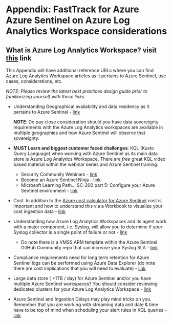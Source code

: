 # Appendix: FastTrack for Azure Azure Sentinel on Azure Log Analytics Workspace considerations

## What is Azure Log Analytics Workspace? visit [this](pre-requisites.md#log-analytics) link

This Appendix will have additional reference URLs where you can find Azure Log Analytics Workspace articles as it pertains to Azure Sentinel, use cases, considerations, etc.

_NOTE: Please review the latest best practices design guide prior to familiarizing yourself with these links._

* Understanding Geographical availability and data residency as it pertains to Azure Sentinel - [link](https://docs.microsoft.com/en-us/azure/sentinel/quickstart-onboard#geographical-availability-and-data-residency)

    **NOTE**: Do pay close consideration should you have data sovereignty requirements with the Azure Log Analytics workspaces are available in multiple geographies and how Azure Sentinel will observe that sovereignty.

* **MUST Learn and biggest customer faced challenges**: KQL (Kusto Query Language) when working with Azure Sentinel as its main data store is Azure Log Analytics Workspace. There are _free_ great KQL video based material within the webinar series and Azure Sentinel training.
  * Security Community Webinars - [link](https://techcommunity.microsoft.com/t5/microsoft-security-and/security-community-webinars/ba-p/927888)
  * Become an Azure Sentinel Ninja - [link](https://techcommunity.microsoft.com/t5/azure-sentinel/become-an-azure-sentinel-ninja-the-complete-level-400-training/ba-p/1246310)
  * Microsoft Learning Path... SC-200 part 5: Configure your Azure Sentinel environment - [link](https://docs.microsoft.com/en-us/learn/paths/sc-200-configure-azure-sentinel-environment/)

* Cost. In addition to the [Azure cost calculator for Azure Sentinel](https://azure.microsoft.com/en-us/pricing/details/azure-sentinel/) cost is important and how to understand this via a Workbook to visualize your cost ingestion data - [link](https://techcommunity.microsoft.com/t5/azure-sentinel/ingestion-cost-alert-playbook/ba-p/2006003)

* Understanding how Azure Log Analytics Workspaces and its agent work with a major component, i.e. Syslog, will allow you to determine if your Syslog collector is a single point of failure or not - [link](https://docs.microsoft.com/en-us/azure/sentinel/connect-data-sources#agent-connection-options)
  * Do note there is a VMSS ARM template within the Azure Sentinel GitHub Community repo that can increase your Syslog SLA - [link](https://github.com/Azure/Azure-Sentinel/tree/master/DataConnectors/CEF-VMSS)

* Compliance requirements need for long term retention for Azure Sentinel logs can be performed using Azure Data Explorer (do note there are cost implications that you will need to evaluate) - [link](https://techcommunity.microsoft.com/t5/azure-sentinel/using-azure-data-explorer-for-long-term-retention-of-azure/ba-p/1883947)

* Large data store ( >1TB / day) for Azure Sentinel and/or you have multiple Azure Sentinel workspaces? You should consider reviewing dedicated clusters for your Azure Log Analytics Workspace - [link](https://techcommunity.microsoft.com/t5/azure-sentinel/what-s-new-dedicated-clusters-for-azure-sentinel/ba-p/2072539)

* Azure Sentinel and Ingestion Delays may play mind tricks on you. Remember that you are working with streaming data and date & time have to be top of mind when scheduling your alert rules in KQL queries - [link](https://techcommunity.microsoft.com/t5/azure-sentinel/handling-ingestion-delay-in-azure-sentinel-scheduled-alert-rules/ba-p/2052851)